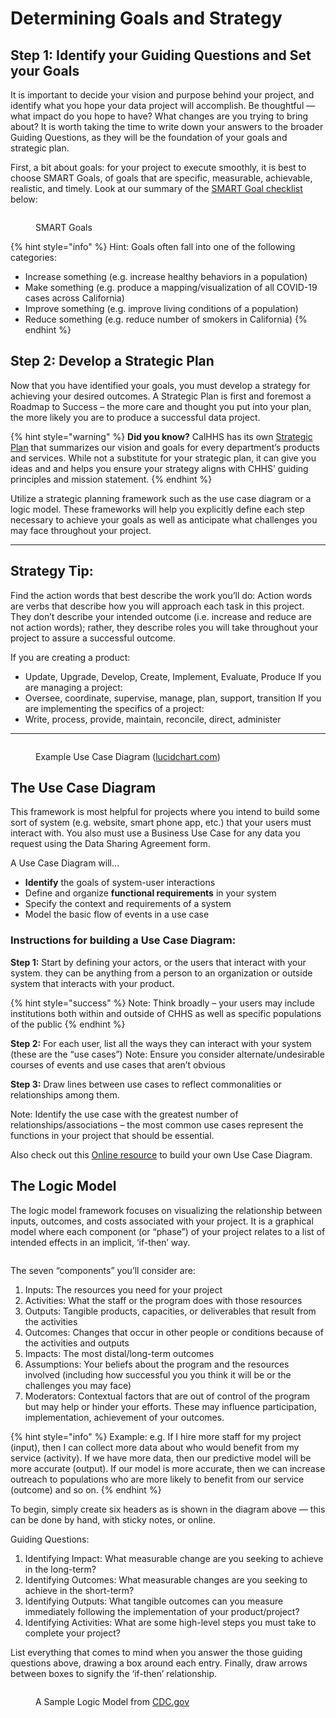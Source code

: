 # Determining Goals and Strategy

## Step 1: Identify your Guiding Questions and Set your Goals

It is important to decide your vision and purpose behind your project, and identify what you hope your data project will accomplish. Be thoughtful — what impact do you hope to have? What changes are you trying to bring about? It is worth taking the time to write down your answers to the broader Guiding Questions, as they will be the foundation of your goals and strategic plan.

First, a bit about goals: for your project to execute smoothly, it is best to choose SMART Goals, of goals that are specific, measurable, achievable, realistic, and timely. Look at our summary of the [SMART Goal checklist](https://www.mindtools.com/pages/article/smart-goals.htm) below:

<figure><img src="../../.gitbook/assets/image (4) (1).png" alt=""><figcaption><p>SMART Goals</p></figcaption></figure>

{% hint style="info" %}
Hint: Goals often fall into one of the following categories:

* Increase something (e.g. increase healthy behaviors in a population)
* Make something (e.g. produce a mapping/visualization of all COVID-19 cases across California)
* Improve something (e.g. improve living conditions of a population)
* Reduce something (e.g. reduce number of smokers in California)
{% endhint %}

## Step 2: Develop a Strategic Plan

Now that you have identified your goals, you must develop a strategy for achieving your desired outcomes. A Strategic Plan is first and foremost a Roadmap to Success – the more care and thought you put into your plan, the more likely you are to produce a successful data project.

{% hint style="warning" %}
**Did you know?** CalHHS has its own [Strategic Plan](https://www.osi.ca.gov/CalHHS%20IT%20and%20Data%20Strat%20Plan-March-2024-Web508-v4.pdf) that summarizes our vision and goals for every department’s products and services. While not a substitute for your strategic plan, it can give you ideas and and helps you ensure your strategy aligns with CHHS’ guiding principles and mission statement.
{% endhint %}

Utilize a strategic planning framework such as the use case diagram or a logic model. These frameworks will help you explicitly define each step necessary to achieve your goals as well as anticipate what challenges you may face throughout your project.

***

## Strategy Tip:

Find the action words that best describe the work you’ll do: Action words are verbs that describe how you will approach each task in this project. They don’t describe your intended outcome (i.e. increase and reduce are not action words); rather, they describe roles you will take throughout your project to assure a successful outcome.

If you are creating a product:

* Update, Upgrade, Develop, Create, Implement, Evaluate, Produce If you are managing a project:
* Oversee, coordinate, supervise, manage, plan, support, transition If you are implementing the specifics of a project:
* Write, process, provide, maintain, reconcile, direct, administer

***

<figure><img src="../../.gitbook/assets/image (5).png" alt=""><figcaption><p>Example Use Case Diagram (<a href="https://www.lucidchart.com/pages/uml-use-case-diagram">lucidchart.com</a>)</p></figcaption></figure>

## The Use Case Diagram

This framework is most helpful for projects where you intend to build some sort of system (e.g. website, smart phone app, etc.) that your users must interact with. You also must use a Business Use Case for any data you request using the Data Sharing Agreement form.

A Use Case Diagram will…

* **Identify** the goals of system-user interactions
* Define and organize **functional requirements** in your system
* Specify the context and requirements of a system
* Model the basic flow of events in a use case

### Instructions for building a Use Case Diagram:

**Step 1:** Start by defining your actors, or the users that interact with your system. they can be anything from a person to an organization or outside system that interacts with your product.

{% hint style="success" %}
Note: Think broadly – your users may include institutions both within and outside of CHHS as well as specific populations of the public
{% endhint %}

**Step 2:** For each user, list all the ways they can interact with your system (these are the “use cases”) Note: Ensure you consider alternate/undesirable courses of events and use cases that aren’t obvious

**Step 3:** Draw lines between use cases to reflect commonalities or relationships among them.

Note: Identify the use case with the greatest number of relationships/associations – the most common use cases represent the functions in your project that should be essential.

Also check out this [Online resource](https://online.visual-paradigm.com/diagrams/solutions/free-use-case-diagram-tool/) to build your own Use Case Diagram.

## The Logic Model

The logic model framework focuses on visualizing the relationship between inputs, outcomes, and costs associated with your project. It is a graphical model where each component (or “phase”) of your project relates to a list of intended effects in an implicit, ‘if-then’ way.

<figure><img src="../../.gitbook/assets/image (6).png" alt=""><figcaption></figcaption></figure>

The seven “components” you’ll consider are:

1. Inputs: The resources you need for your project
2. Activities: What the staff or the program does with those resources
3. Outputs: Tangible products, capacities, or deliverables that result from the activities
4. Outcomes: Changes that occur in other people or conditions because of the activities and outputs
5. Impacts: The most distal/long-term outcomes
6. Assumptions: Your beliefs about the program and the resources involved (including how successful you you think it will be or the challenges you may face)
7. Moderators: Contextual factors that are out of control of the program but may help or hinder your efforts. These may influence participation, implementation, achievement of your outcomes.

{% hint style="info" %}
Example: e.g. If I hire more staff for my project (input), then I can collect more data about who would benefit from my service (activity). If we have more data, then our predictive model will be more accurate (output). If our model is more accurate, then we can increase outreach to populations who are more likely to benefit from our service (outcome) and so on.
{% endhint %}

To begin, simply create six headers as is shown in the diagram above — this can be done by hand, with sticky notes, or online.

Guiding Questions:

1. Identifying Impact: What measurable change are you seeking to achieve in the long-term?
2. Identifying Outcomes: What measurable changes are you seeking to achieve in the short-term?
3. Identifying Outputs: What tangible outcomes can you measure immediately following the implementation of your product/project?
4. Identifying Activities: What are some high-level steps you must take to complete your project?

List everything that comes to mind when you answer the those guiding questions above, drawing a box around each entry. Finally, draw arrows between boxes to signify the ‘if-then’ relationship.

<figure><img src="../../.gitbook/assets/image (7).png" alt=""><figcaption><p>A Sample Logic Model from <a href="https://www.cdc.gov/dhdsp/docs/logic_model.pdf">CDC.gov</a></p></figcaption></figure>
